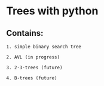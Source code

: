 # Trees with python

## Contains:

    1. simple binary search tree

    2. AVL (in progress)

    3. 2-3-trees (future)

    4. B-trees (future)
